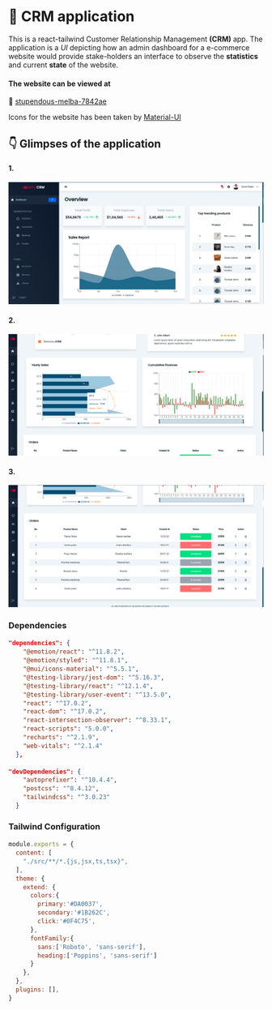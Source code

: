 # :star2: CRM application

This is a react-tailwind Customer Relationship Management **(CRM)** app. The application is a *UI* depicting how an admin dashboard for a
e-commerce website would provide stake-holders an interface to observe the **statistics** and current **state** of the website.

#### The website can be viewed at 
 :link: [stupendous-melba-7842ae](https://stupendous-melba-7842ae.netlify.app/)

Icons for the website has been taken by [Material-UI](www.mui.com)

## :point_down: Glimpses of the application

#### 1.
![](src/images/pic3.png)

#### 2.
![](src/images/pic2.png)

#### 3.
![](src/images/pic1.png)


### Dependencies

```JSON
"dependencies": {
    "@emotion/react": "^11.8.2",
    "@emotion/styled": "^11.8.1",
    "@mui/icons-material": "^5.5.1",
    "@testing-library/jest-dom": "^5.16.3",
    "@testing-library/react": "^12.1.4",
    "@testing-library/user-event": "^13.5.0",
    "react": "^17.0.2",
    "react-dom": "^17.0.2",
    "react-intersection-observer": "^8.33.1",
    "react-scripts": "5.0.0",
    "recharts": "^2.1.9",
    "web-vitals": "^2.1.4"
  },

"devDependencies": {
    "autoprefixer": "^10.4.4",
    "postcss": "^8.4.12",
    "tailwindcss": "^3.0.23"
  }

```

### Tailwind Configuration

```Javascript
module.exports = {
  content: [
    "./src/**/*.{js,jsx,ts,tsx}",
  ],
  theme: {
    extend: {
      colors:{
        primary:'#DA0037',
        secondary:'#1B262C',
        click:'#0F4C75',
      },
      fontFamily:{
        sans:['Roboto', 'sans-serif'],
        heading:['Poppins', 'sans-serif']
      }
    },
  },
  plugins: [],
}

```
